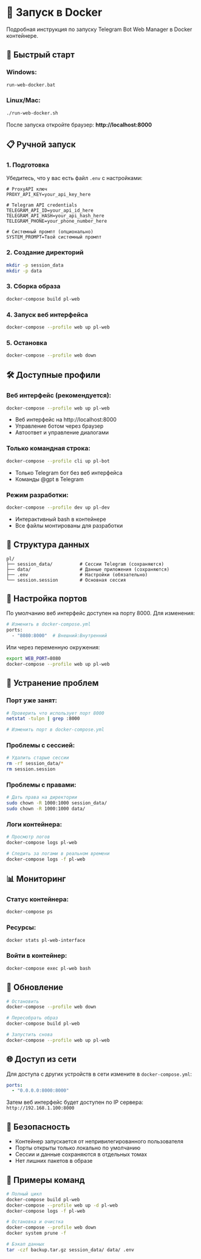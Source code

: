 # 🐳 Запуск в Docker

Подробная инструкция по запуску Telegram Bot Web Manager в Docker контейнере.

## 🚀 Быстрый старт

### Windows:

```cmd
run-web-docker.bat
```

### Linux/Mac:

```bash
./run-web-docker.sh
```

После запуска откройте браузер: **http://localhost:8000**

## 📋 Ручной запуск

### 1. Подготовка

Убедитесь, что у вас есть файл `.env` с настройками:

```env
# ProxyAPI ключ
PROXY_API_KEY=your_api_key_here

# Telegram API credentials
TELEGRAM_API_ID=your_api_id_here
TELEGRAM_API_HASH=your_api_hash_here
TELEGRAM_PHONE=your_phone_number_here

# Системный промпт (опционально)
SYSTEM_PROMPT=Твой системный промпт
```

### 2. Создание директорий

```bash
mkdir -p session_data
mkdir -p data
```

### 3. Сборка образа

```bash
docker-compose build pl-web
```

### 4. Запуск веб интерфейса

```bash
docker-compose --profile web up pl-web
```

### 5. Остановка

```bash
docker-compose --profile web down
```

## 🛠️ Доступные профили

### Веб интерфейс (рекомендуется):

```bash
docker-compose --profile web up pl-web
```

- Веб интерфейс на http://localhost:8000
- Управление ботом через браузер
- Автоответ и управление диалогами

### Только командная строка:

```bash
docker-compose --profile cli up pl-bot
```

- Только Telegram бот без веб интерфейса
- Команды @gpt в Telegram

### Режим разработки:

```bash
docker-compose --profile dev up pl-dev
```

- Интерактивный bash в контейнере
- Все файлы монтированы для разработки

## 📁 Структура данных

```
pl/
├── session_data/          # Сессии Telegram (сохраняются)
├── data/                  # Данные приложения (сохраняются)
├── .env                   # Настройки (обязательно)
└── session.session        # Основная сессия
```

## 🔧 Настройка портов

По умолчанию веб интерфейс доступен на порту 8000. Для изменения:

```bash
# Изменить в docker-compose.yml
ports:
  - "8080:8000"  # Внешний:Внутренний
```

Или через переменную окружения:

```bash
export WEB_PORT=8080
docker-compose --profile web up pl-web
```

## 🐛 Устранение проблем

### Порт уже занят:

```bash
# Проверить что использует порт 8000
netstat -tulpn | grep :8000

# Изменить порт в docker-compose.yml
```

### Проблемы с сессией:

```bash
# Удалить старые сессии
rm -rf session_data/*
rm session.session
```

### Проблемы с правами:

```bash
# Дать права на директории
sudo chown -R 1000:1000 session_data/
sudo chown -R 1000:1000 data/
```

### Логи контейнера:

```bash
# Просмотр логов
docker-compose logs pl-web

# Следить за логами в реальном времени
docker-compose logs -f pl-web
```

## 📊 Мониторинг

### Статус контейнера:

```bash
docker-compose ps
```

### Ресурсы:

```bash
docker stats pl-web-interface
```

### Войти в контейнер:

```bash
docker-compose exec pl-web bash
```

## 🔄 Обновление

```bash
# Остановить
docker-compose --profile web down

# Пересобрать образ
docker-compose build pl-web

# Запустить снова
docker-compose --profile web up pl-web
```

## 🌐 Доступ из сети

Для доступа с других устройств в сети измените в `docker-compose.yml`:

```yaml
ports:
  - "0.0.0.0:8000:8000"
```

Затем веб интерфейс будет доступен по IP сервера: `http://192.168.1.100:8000`

## 🔐 Безопасность

- Контейнер запускается от непривилегированного пользователя
- Порты открыты только локально по умолчанию
- Сессии и данные сохраняются в отдельных томах
- Нет лишних пакетов в образе

## 📝 Примеры команд

```bash
# Полный цикл
docker-compose build pl-web
docker-compose --profile web up -d pl-web
docker-compose logs -f pl-web

# Остановка и очистка
docker-compose --profile web down
docker system prune -f

# Бэкап данных
tar -czf backup.tar.gz session_data/ data/ .env
```
